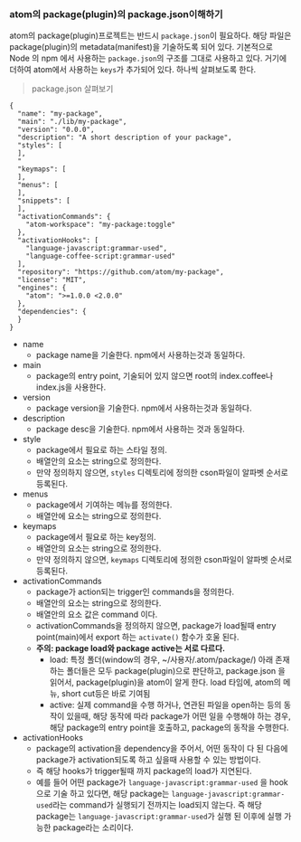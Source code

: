 ### atom의 package\(plugin\)의 package.json이해하기

atom의 package\(plugin\)프로젝트는 반드시 `package.json`이 필요하다. 해당 파일은 package\(plugin\)의 metadata\(manifest\)을 기술하도록 되어 있다. 기본적으로 Node 의 npm 에서 사용하는 `package.json`의 구조를 그대로 사용하고 있다. 거기에 더하여 atom에서 사용하는 `keys`가 추가되어 있다. 하나씩 살펴보도록 한다.



> package.json 살펴보기

```
{
  "name": "my-package",
  "main": "./lib/my-package",
  "version": "0.0.0",
  "description": "A short description of your package",
  "styles": [
  ],
  "
  "keymaps": [
  ],
  "menus": [
  ],
  "snippets": [
  ],
  "activationCommands": {
    "atom-workspace": "my-package:toggle"
  },
  "activationHooks": [
    "language-javascript:grammar-used",
    "language-coffee-script:grammar-used"
  ],
  "repository": "https://github.com/atom/my-package",
  "license": "MIT",
  "engines": {
    "atom": ">=1.0.0 <2.0.0"
  },
  "dependencies": {
  }
}

```

* name
  * package name을 기술한다. npm에서 사용하는것과 동일하다.
* main
  * package의 entry point, 기술되어 있지 않으면 root의 index.coffee나 index.js을 사용한다.
* version
  * package version을 기술한다. npm에서 사용하는것과 동일하다.
* description
  * package desc을 기술한다. npm에서 사용하는 것과 동일하다.
* style
  * package에서 필요로 하는 스타일 정의.
  * 배열안의 요소는 string으로 정의한다.
  * 만약 정의하지 않으면, `styles` 디렉토리에 정의한 cson파일이 알파벳 순서로 등록된다.
* menus
  * package에서 기여하는 메뉴를 정의한다.
  * 배열안에 요소는 string으로 정의한다.
* keymaps
  * package에서 필요로 하는 key정의.
  * 배열안의 요소는 string으로 정의한다.
  * 만약 정의하지 않으면, `keymaps` 디렉토리에 정의한 cson파일이 알파벳 순서로 등록된다.
* activationCommands
  * package가 action되는 trigger인 commands을 정의한다.
  * 배열안의 요소는 string으로 정의한다.
  * 배열안의 요소 값은 command 이다.
  * activationCommands을 정의하지 않으면, package가 load될때 entry point\(main\)에서 export 하는 `activate()` 함수가 호울 된다.
  * **주의: package load와 package active는 서로 다르다.**
    * load: 특정 폴더\(window의 경우, ~/사용자/.atom/package/\) 아래 존재하는 폴더들은 모두 package\(plugin\)으로 판단하고, package.json 을 읽어서, package\(plugin\)을 atom이 알게 한다. load 타임에, atom의 메뉴, short cut등은 바로 기여됨
    * active: 실제 command을 수행 하거나, 연관된 파일을 open하는 등의 동작이 있을때, 해당 동작에 따라 package가 어떤 일을 수행해야 하는 경우, 해당 package의 entry point을 호출하고, package의 동작을 수행한다.
* activationHooks
  * package의 activation을 dependency을 주어서, 어떤 동작이 다 된 다음에 package가 activation되도록 하고 싶을때 사용할 수 있는 방법이다.
  * 즉 해당 hooks가 trigger될때 까지 package의 load가 지연된다. 
  * 예를 들어 어떤 package가 `language-javascript:grammar-used` 을 hook 으로 기술 하고 있다면, 해당 package는 `language-javascript:grammar-used`라는 command가 실행되기 전까지는 load되지 않는다. 즉 해당 package는 `language-javascript:grammar-used`가 실행 된 이후에 실행 가능한 package라는 소리이다.



